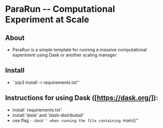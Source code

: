 # ParaRun -- Computational Experiment at Scale

## About
- ParaRun is a simple template for running a massive computational experiment 
using Dask or another scaling manager

## Install
- ``pip3 install -r requirements.txt''

## Instructions for using Dask ([https://dask.org/]):
 - install `requirements.txt'
 - install 'dask' and 'dask-distributed'
 - use flag ``--dask'' when running the file containing ``main()''



